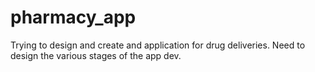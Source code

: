 # pharmacy_app
Trying to design and create and application for drug deliveries.
Need to design the various stages of the app dev.
